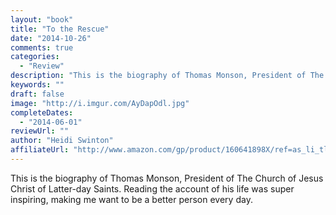 ```yaml
---
layout: "book"
title: "To the Rescue"
date: "2014-10-26"
comments: true
categories:
  - "Review"
description: "This is the biography of Thomas Monson, President of The Church of Jesus Christ of Latter-day Saints. Reading the account of his life was super inspir"
keywords: ""
draft: false
image: "http://i.imgur.com/AyDapOdl.jpg"
completeDates:
  - "2014-06-01"
reviewUrl: ""
author: "Heidi Swinton"
affiliateUrl: "http://www.amazon.com/gp/product/160641898X/ref=as_li_tl?ie=UTF8&camp=1789&creative=390957&creativeASIN=160641898X&linkCode=as2&tag=jaktre-20&linkId=Z7O2YJ7LGUZVM73P"
---
```


This is the biography of Thomas Monson, President of The Church of Jesus Christ of Latter-day Saints. Reading the account of his life was super inspiring, making me want to be a better person every day.
